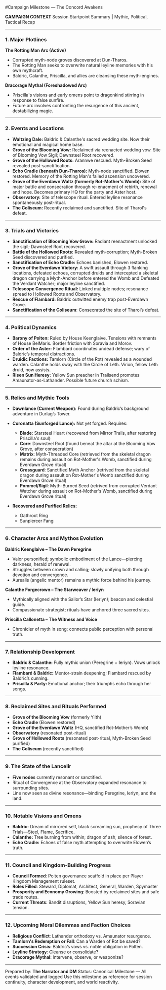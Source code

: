 \#Campaign Milestone — The Concord Awakens

**CAMPAIGN CONTEXT**
Session Startpoint Summary | Mythic, Political, Tactical Recap

---

### 1. Major Plotlines

**The Rotting Man Arc (Active)**

* Corrupted myth-node groves discovered at Dun-Tharos.
* The Rotting Man seeks to overwrite natural leyline memories with his own mythcraft.
* Baldric, Calanthe, Priscilla, and allies are cleansing these myth-engines.

**Dracorage Mythal (Foreshadowed Arc)**

* Priscilla's visions and early omens point to dragonkind stirring in response to false sunfire.
* Future arc involves confronting the resurgence of this ancient, destabilizing magic.

---

### 2. Events and Locations

* **Waltzing Dale:** Baldric & Calanthe's sacred wedding site. Now their emotional and magical home base.
* **Grove of the Blooming Vow:** Reclaimed via reenacted wedding vow. Site of Blooming Vow Sigil; Dawnsteel Root recovered.
* **Grove of the Hollowed Roots:** Arannwe rescued. Myth-Broken Seed revealed post-sanctification.
* **Echo Cradle (beneath Dun-Tharos):** Myth-node sanctified. Elowen restored. Memory of the Rotting Man's failed ascension uncovered.
* **Grove of the Everdawn Waltz (formerly Rot-Mother's Womb):** Site of major battle and consecration through re-enacment of rebirth, renewal and hope. Becomes primary HQ for the party and Aster host.
* **Observatory:** Site of telescope ritual. Entered leyline resonance spontaneously post-ritual.
* **The Coliseum:** Recently reclaimed and sanctified. Site of Tharol's defeat.

---

### 3. Trials and Victories

* **Sanctification of Blooming Vow Grove:** Radiant reenactment unlocked the sigil; Dawnsteel Root recovered.
* **Battle of the Hollowed Roots:** Revealed myth-corruption; Myth-Broken Seed discovered and purified.
* **Sanctification of Echo Cradle:** Echoes banished, Elowen restored.
* **Grove of the Everdawn Victory:** A swift assault through 3 flanking locations, defeated echoes, corrupted druids and intercepted a skeletal dragon carrying a Myth-Anchor before entered the Womb and Defeated the Verdant Watcher; major leyline sanctified.
* **Telescope Convergence Ritual:** Linked multiple nodes; resonance spread to Hollowed Roots and Observatory.
* **Rescue of Flambard:** Baldric outwitted enemy trap post-Everdawn Grove.
* **Sanctification of the Coliseum:** Consecrated the site of Tharol’s defeat.

---

### 4. Political Dynamics

* **Barony of Polten:** Ruled by House Keenglaive. Tensions with remnants of House BelMaris. Border friction with Soravia and Morov.
* **Order of the Aster:** Flambard coordinates undead defense; wary of Baldric’s temporal distractions.
* **Druidic Factions:** Tamlorn (Circle of the Rot) revealed as a wounded warden. Calanthe holds sway with the Circle of Leth. Virion, fellow Leth druid, now assists.
* **Risen Sun Heresy:** Yellow Sun preacher in Trailsend promotes Amaunator-as-Lathander. Possible future church schism.

---

### 5. Relics and Mythic Tools

* **Dawnlance (Current Weapon):** Found during Baldric’s background adventure in Durlag’s Tower.
* **Coronatta (Sunforged Lance):** Not yet forged. Requires:

  * **Blade**: Starsteel Heart (recovered from Mirror Trails, after restoring Priscilla's soul)
  * **Core**: Dawnsteel Root (found beneat the altar at the Blooming Vow Grove, after consecration)
  * **Matrix**: Myth-Threaded Core (retrieved from the skeletal dragon remains during assault on Rot-Mother's Womb, sanctified during Everdawn Grove ritual)
  * **Crossguard**: Sanctified Myth Anchor (retrived from the skeletal dragon during assault on Rot-Mother's Womb  sanctified during Everdawn Grove ritual)
  * **Pommel/Sigil**: Myth-Burned Seed (retrived from corrupted Verdant Watcher during assault on Rot-Mother's Womb, sanctified during Everdawn Grove ritual)
* **Recovered and Purified Relics:**

  * Oathroot Ring
  * Sunpiercer Fang

---

### 6. Character Arcs and Mythos Evolution

**Baldric Keenglaive – The Dawn Peregrine**

* Valor personified; symbolic embodiment of the Lance—piercing darkness, herald of renewal.
* Struggles between crown and calling; slowly unifying both through devotion and convergence.
* Aurealis (angelic mentor) remains a mythic force behind his journey.

**Calanthe Forgecrown – The Starweaver / Ieriyn**

* Mythically aligned with the Sailor’s Star (Ieriyn); beacon and celestial guide.
* Compassionate strategist; rituals have anchored three sacred sites.

**Priscilla Callonetta – The Witness and Voice**

* Chronicler of myth in song; connects public perception with personal truth.

---

### 7. Relationship Development

* **Baldric & Calanthe:** Fully mythic union (Peregrine + Ieriyn). Vows unlock leyline resonance.
* **Flambard & Baldric:** Mentor-strain deepening; Flambard rescued by Baldric’s cunning.
* **Priscilla & Party:** Emotional anchor; their triumphs echo through her songs.

---

### 8. Reclaimed Sites and Rituals Performed

* **Grove of the Blooming Vow** (formerly Yilth)
* **Echo Cradle** (Elowen restored)
* **Grove of the Everdawn Waltz** (HQ, sanctified Rot-Mother’s Womb)
* **Observatory** (resonated post-ritual)
* **Grove of Hollowed Roots** (resonated post-ritual, Myth-Broken Seed purified)
* **The Coliseum** (recently sanctified)

---

### 9. The State of the Lancelir

* **Five nodes** currently resonant or sanctified.
* Ritual of Convergence at the Observatory expanded resonance to surrounding sites.
* Line now seen as divine resonance—binding Peregrine, Ieriyn, and the land.

---

### 10. Notable Visions and Omens

* **Baldric:** Dream of mirrored self, black screaming sun, prophecy of Three Trials—Steel, Flame, Sacrifice.
* **Calanthe:** Tree burning from within; dragon of ash; silence of forest.
* **Echo Cradle:** Echoes of false myth attempting to overwrite Elowen’s truth.

---

### 11. Council and Kingdom-Building Progress

* **Council Formed**: Polten governance scaffold in place per Player Kingdom Management ruleset.
* **Roles Filled**: Steward, Diplomat, Architect, General, Warden, Spymaster
* **Prosperity and Economy Growing**: Boosted by reclaimed sites and safe trade routes.
* **Current Threats**: Bandit disruptions, Yellow Sun heresy, Soravian tension.

---

### 12. Upcoming Moral Dilemmas and Faction Choices

* **Religious Conflict**: Lathander orthodoxy vs. Amaunator resurgence.
* **Tamlorn's Redemption or Fall**: Can a Warden of Rot be saved?
* **Succession Crisis**: Baldric’s vows vs. noble obligation in Polten.
* **Leyline Strategy**: Cleanse or consolidate?
* **Dracorage Mythal**: Intervene, observe, or weaponize?

---

Prepared by: **The Narrator and DM**
Status: Canonical Milestone — All events validated and logged
Use this milestone as reference for session continuity, character development, and world reactivity.

